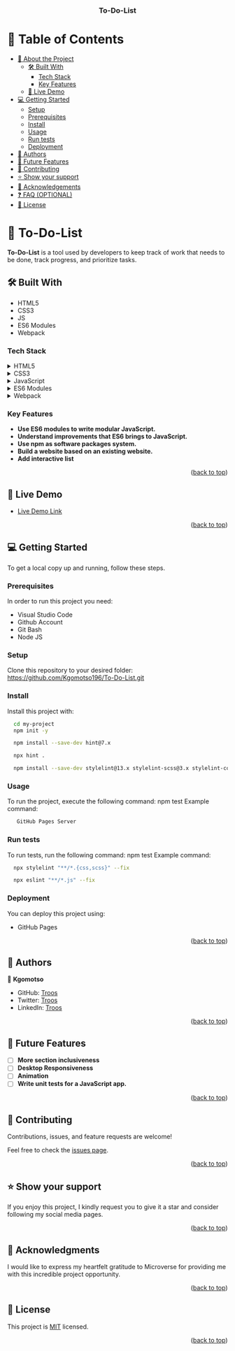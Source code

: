 <a name="readme-top"></a>


<div align="center">

  <h3><b>To-Do-List</b></h3>

</div>

# 📗 Table of Contents

- [📖 About the Project](#about-project)
  - [🛠 Built With](#built-with)
    - [Tech Stack](#tech-stack)
    - [Key Features](#key-features)
  - [🚀 Live Demo](#live-demo)
- [💻 Getting Started](#getting-started)
  - [Setup](#setup)
  - [Prerequisites](#prerequisites)
  - [Install](#install)
  - [Usage](#usage)
  - [Run tests](#run-tests)
  - [Deployment](#deployment)
- [👥 Authors](#authors)
- [🔭 Future Features](#future-features)
- [🤝 Contributing](#contributing)
- [⭐️ Show your support](#support)
- [🙏 Acknowledgements](#acknowledgements)
- [❓ FAQ (OPTIONAL)](#faq)
- [📝 License](#license)

# 📖 To-Do-List <a name="about-project"></a>

**To-Do-List** is a tool used by developers to keep track of work that needs to be done, track progress, and prioritize tasks.

## 🛠 Built With <a name="built-with"></a>

- HTML5
- CSS3
- JS
- ES6 Modules
- Webpack

### Tech Stack <a name="tech-stack"></a>

<details>
  <summary>HTML5</summary>
  <ul>
    <li><a href="https://youtu.be/x4OKqZ2kIx4">Lesson on HTML5</a></li>
  </ul>
</details>

<details>
<summary>CSS3</summary>
  <ul>
    <li><a href="https://youtu.be/wIzPMotxMCM">Lesson on CSS3</a></li>
  </ul>
</details>

<details>
<summary>JavaScript</summary>
  <ul>
    <li><a href="https://youtu.be/8dWL3wF_OMw">Lesson on JS</a></li>
  </ul>
</details>

<details>
<summary>ES6 Modules</summary>
  <ul>
    <li><a href="https://youtu.be/fIP4pjAqCtQ">Lesson on ES6 Modules</a></li>
  </ul>
</details>

<details>
<summary>Webpack</summary>
  <ul>
    <li><a href="https://youtu.be/IZGNcSuwBZs">Lesson on Webpack</a></li>
  </ul>
</details>

### Key Features <a name="key-features"></a>

- **Use ES6 modules to write modular JavaScript.**
- **Understand improvements that ES6 brings to JavaScript.**
- **Use npm as software packages system.**
- **Build a website based on an existing website.**
- **Add interactive list**


<p align="right">(<a href="#readme-top">back to top</a>)</p>

## 🚀 Live Demo <a name="live-demo"></a>

- [Live Demo Link](https://kgomotso196.github.io/To-Do-List/dist/)

<p align="right">(<a href="#readme-top">back to top</a>)</p>

## 💻 Getting Started <a name="getting-started"></a>

To get a local copy up and running, follow these steps.

### Prerequisites

In order to run this project you need:

- Visual Studio Code
- Github Account
- Git Bash
- Node JS

### Setup

Clone this repository to your desired folder: https://github.com/Kgomotso196/To-Do-List.git

### Install

Install this project with:

```sh
  cd my-project
  npm init -y
```

```sh
  npm install --save-dev hint@7.x
```

```sh
  npx hint .
```

```sh
  npm install --save-dev stylelint@13.x stylelint-scss@3.x stylelint-config-standard@21.x stylelint-csstree-validator@1.x
```

### Usage

To run the project, execute the following command: npm test
Example command:

```sh
   GitHub Pages Server
```

### Run tests

To run tests, run the following command: npm test
Example command:

```sh
  npx stylelint "**/*.{css,scss}" --fix
```
```sh
  npx eslint "**/*.js" --fix
```

### Deployment

You can deploy this project using:
- GitHub Pages

<p align="right">(<a href="#readme-top">back to top</a>)</p>

## 👥 Authors <a name="authors"></a>

👤 **Kgomotso**

- GitHub: [Troos](https://github.com/Kgomotso196/)
- Twitter: [Troos](https://twitter.com/t_r_o_o_s)
- LinkedIn: [Troos](https://linkedin.com/in/kgomotso-nacane/)

<p align="right">(<a href="#readme-top">back to top</a>)</p>

## 🔭 Future Features <a name="future-features"></a>

- [ ] **More section inclusiveness**
- [ ] **Desktop Responsiveness**
- [ ] **Animation**
- [ ] **Write unit tests for a JavaScript app.**

<p align="right">(<a href="#readme-top">back to top</a>)</p>

## 🤝 Contributing <a name="contributing"></a>

Contributions, issues, and feature requests are welcome!

Feel free to check the [issues page](https://github.com/Kgomotso196/To-Do-List/issues/).

<p align="right">(<a href="#readme-top">back to top</a>)</p>

## ⭐️ Show your support <a name="support"></a>

If you enjoy this project, I kindly request you to give it a star and consider following my social media pages.

<p align="right">(<a href="#readme-top">back to top</a>)</p>

## 🙏 Acknowledgments <a name="acknowledgements"></a>

I would like to express my heartfelt gratitude to Microverse for providing me with this incredible project opportunity.

<p align="right">(<a href="#readme-top">back to top</a>)</p>

## 📝 License <a name="license"></a>

This project is [MIT](./MIT.md) licensed.

<p align="right">(<a href="#readme-top">back to top</a>)</p>
